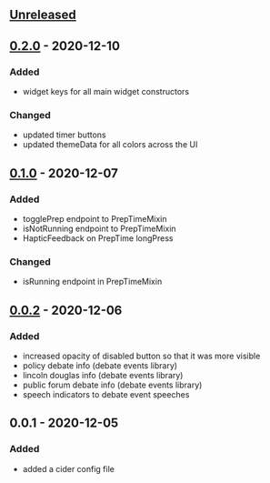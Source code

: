 ## [Unreleased]
## [0.2.0] - 2020-12-10
### Added
- widget keys for all main widget constructors

### Changed
- updated timer buttons
- updated themeData for all colors across the UI

## [0.1.0] - 2020-12-07
### Added
- togglePrep endpoint to PrepTimeMixin
- isNotRunning endpoint to PrepTimeMixin
- HapticFeedback on PrepTime longPress

### Changed
- isRunning endpoint in PrepTimeMixin

## [0.0.2] - 2020-12-06
### Added
- increased opacity of disabled button so that it was more visible
- policy debate info (debate events library)
- lincoln douglas info (debate events library)
- public forum debate info (debate events library)
- speech indicators to debate event speeches

## 0.0.1 - 2020-12-05
### Added
- added a cider config file

[Unreleased]: https://github.com/PrepTimer/PrepTime/compare/0.2.0...HEAD
[0.2.0]: https://github.com/PrepTimer/PrepTime/compare/0.1.0...0.2.0
[0.1.0]: https://github.com/PrepTimer/PrepTime/compare/0.0.2...0.1.0
[0.0.2]: https://github.com/PrepTimer/PrepTime/compare/0.0.1...0.0.2